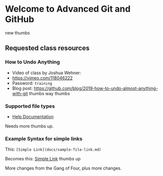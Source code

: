 # Welcome to Advanced Git and GitHub
new thumbs
## Requested class resources

### How to Undo Anything
- Video of class by Joshua Wehner: 
 - https://vimeo.com/118046222 
 - Password: `training`
- Blog post: https://github.com/blog/2019-how-to-undo-almost-anything-with-git
thumbs
way thumbs

### Supported file types

- [Help Documentation](https://help.github.com/categories/working-with-non-code-files/)

Needs more thumbs up.

### Example Syntax for simple links

This: `[Simple Link](docs/sample-file-link.md)`

Becomes this: [Simple Link](docs/sample-file-link.md)
thumbs up

More changes from the Gang of Four, plus more changes.

